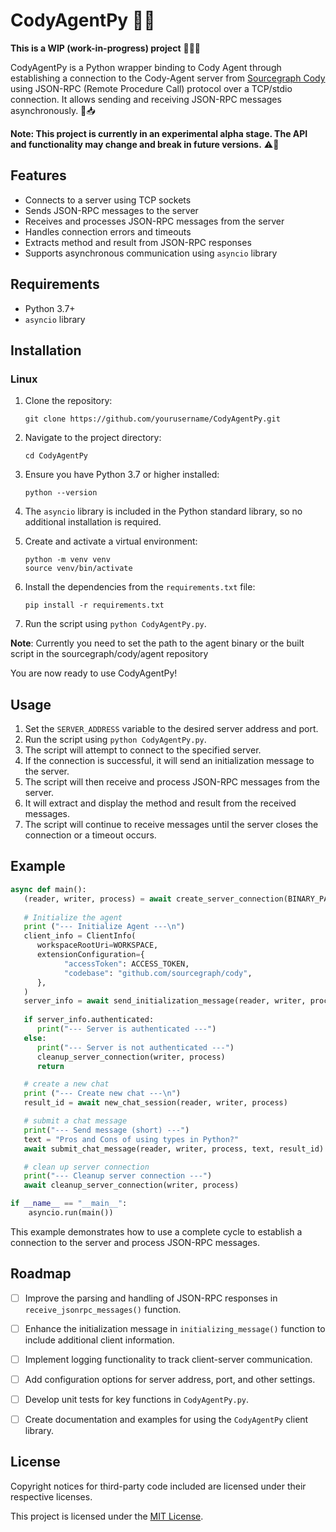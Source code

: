 # CodyAgentPy 🐍🤖

**This is a WIP (work-in-progress) project** 🚧👷‍♂️

CodyAgentPy is a Python wrapper binding to Cody Agent through establishing a connection to the Cody-Agent server from [Sourcegraph Cody](https://github.com/sourcegraph/cody) using JSON-RPC (Remote Procedure Call) protocol over a TCP/stdio connection. It allows sending and receiving JSON-RPC messages asynchronously. 📨📥

**Note: This project is currently in an experimental alpha stage. The API and functionality may change and break in future versions.** ⚠️🔧



## Features

- Connects to a server using TCP sockets
- Sends JSON-RPC messages to the server
- Receives and processes JSON-RPC messages from the server
- Handles connection errors and timeouts
- Extracts method and result from JSON-RPC responses
- Supports asynchronous communication using `asyncio` library

## Requirements

- Python 3.7+
- `asyncio` library

## Installation
### Linux

1. Clone the repository:
   ```
   git clone https://github.com/yourusername/CodyAgentPy.git
   ```

2. Navigate to the project directory:
   ```
   cd CodyAgentPy
   ```

3. Ensure you have Python 3.7 or higher installed:
   ```
   python --version
   ```

4. The `asyncio` library is included in the Python standard library, so no additional installation is required.

5. Create and activate a virtual environment:
   ```
   python -m venv venv
   source venv/bin/activate
   ```

6. Install the dependencies from the `requirements.txt` file:
   ```
   pip install -r requirements.txt
   ```
7. Run the script using `python CodyAgentPy.py`.

**Note**: Currently you need to set the path to the agent binary or the built script in the sourcegraph/cody/agent repository



You are now ready to use CodyAgentPy!


## Usage

1. Set the `SERVER_ADDRESS` variable to the desired server address and port.
2. Run the script using `python CodyAgentPy.py`.
3. The script will attempt to connect to the specified server.
4. If the connection is successful, it will send an initialization message to the server.
5. The script will then receive and process JSON-RPC messages from the server.
6. It will extract and display the method and result from the received messages.
7. The script will continue to receive messages until the server closes the connection or a timeout occurs.

## Example

```python
async def main():
   (reader, writer, process) = await create_server_connection(BINARY_PATH, USE_TCP)
   
   # Initialize the agent
   print ("--- Initialize Agent ---\n")
   client_info = ClientInfo(
      workspaceRootUri=WORKSPACE,
      extensionConfiguration={
            "accessToken": ACCESS_TOKEN,
            "codebase": "github.com/sourcegraph/cody",
      },
   )
   server_info = await send_initialization_message(reader, writer, process, client_info)
   
   if server_info.authenticated:
      print("--- Server is authenticated ---")
   else:
      print("--- Server is not authenticated ---")
      cleanup_server_connection(writer, process)
      return

   # create a new chat
   print ("--- Create new chat ---\n")
   result_id = await new_chat_session(reader, writer, process)

   # submit a chat message
   print("--- Send message (short) ---")
   text = "Pros and Cons of using types in Python?"
   await submit_chat_message(reader, writer, process, text, result_id)

   # clean up server connection
   print("--- Cleanup server connection ---")
   await cleanup_server_connection(writer, process)

if __name__ == "__main__":
    asyncio.run(main())
```

This example demonstrates how to use a complete cycle to establish a connection to the server and process JSON-RPC messages.

## Roadmap

- [ ] Improve the parsing and handling of JSON-RPC responses in `receive_jsonrpc_messages()` function.
- [ ] Enhance the initialization message in `initializing_message()` function to include additional client information.
- [ ] Implement logging functionality to track client-server communication.
- [ ] Add configuration options for server address, port, and other settings.
- [ ] Develop unit tests for key functions in `CodyAgentPy.py`.
- [ ] Create documentation and examples for using the `CodyAgentPy` client library.


## License

Copyright notices for third-party code included are licensed under their respective licenses.

This project is licensed under the [MIT License](LICENSE).
